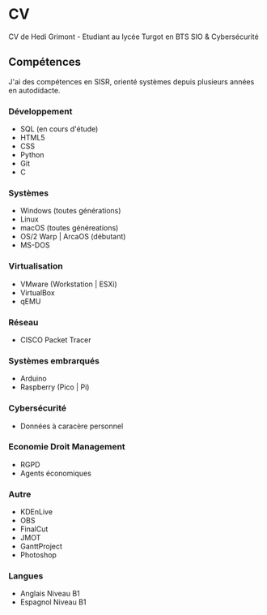 # CV
CV de Hedi Grimont - Etudiant au lycée Turgot en BTS SIO & Cybersécurité
## Compétences
J'ai des compétences en SISR, orienté systèmes depuis plusieurs années en autodidacte.
### Développement
- SQL (en cours d'étude)
- HTML5
- CSS
- Python
- Git
- C
### Systèmes
- Windows (toutes générations)
- Linux
- macOS (toutes généreations)
- OS/2 Warp | ArcaOS (débutant)
- MS-DOS
### Virtualisation
- VMware (Workstation | ESXi)
- VirtualBox
- qEMU
### Réseau
- CISCO Packet Tracer
### Systèmes embrarqués
- Arduino
- Raspberry (Pico | Pi)
### Cybersécurité
- Données à caracère personnel
### Economie Droit Management
- RGPD
- Agents économiques
### Autre
- KDEnLive
- OBS
- FinalCut
- JMOT
- GanttProject
- Photoshop
### Langues
- Anglais Niveau B1
- Espagnol Niveau B1
